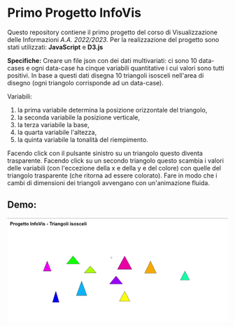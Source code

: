 # Primo Progetto InfoVis
Questo repository contiene il primo progetto del corso di Visualizzazione delle Informazioni *A.A. 2022/2023*.
Per la realizzazione del progetto sono stati utilizzati: **JavaScript** e **D3.js**

**Specifiche:**
Creare un file json con dei dati multivariati: ci sono 10 data-cases e ogni data-case ha cinque variabili quantitative i cui valori sono tutti positivi. In base a questi dati disegna 10 triangoli isosceli nell'area di disegno (ogni triangolo corrisponde ad un data-case). 

Variabili:
1. la prima variabile determina la posizione orizzontale del triangolo, 
2. la seconda variabile la posizione verticale, 
3. la terza variabile la base, 
4. la quarta variabile l'altezza, 
5. la quinta variabile la tonalità del riempimento. 

Facendo click con il pulsante sinistro su un triangolo questo diventa trasparente. Facendo click su un secondo triangolo questo scambia i valori delle variabili (con l'eccezione della x e della y e del colore) con quelle del triangolo trasparente (che ritorna ad essere colorato). 
Fare in modo che i cambi di dimensioni dei triangoli avvengano con un'animazione fluida. 


## Demo:
![Demo Progetto InfoVis](https://github.com/Elisabetta99/InfoVis_PrimoProgetto/blob/main/demo/Demo.gif)

